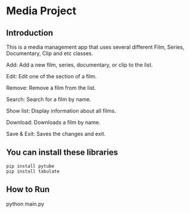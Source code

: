 # Media Project


## Introduction

This is a media management app that uses several different Film, Series, Documentary, Clip and etc classes.

Add: Add a new film, series, documentary, or clip to the list.

Edit: Edit one of the section of a film.

Remove: Remove a film from the list.

Search: Search for a film by name.

Show list: Display information about all films.

Download: Downloads a film by name.

Save & Exit: Saves the changes and exit.


## You can install these libraries 

```
pip install pytube
pip install tabulate
```

## How to Run

python main.py
